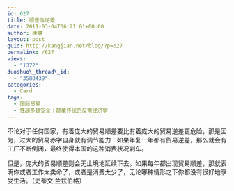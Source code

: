 ```yaml
---
id: 627
title: 顺差与逆差
date: 2011-03-04T06:21:01+00:00
author: 康健
layout: post
guid: http://kangjian.net/blog/?p=627
permalink: /627
views:
  - "1372"
duoshuo\_thread\_id:
  - "3580439"
categories:
  - Card
tags:
  - 国际贸易
  - 性越多越安全：颠覆传统的反常经济学
---
```

不论对于任何国家，有着庞大的贸易顺差要比有着庞大的贸易逆差更危险，那是因为，过大的贸易赤字自身就有调节能力：如果年复一年都有贸易逆差，那么就会有工厂不断倒闭，最终使得本国的这种消费状况刹车。

但是，庞大的贸易顺差则会无止境地延续下去。如果每年都出现贸易顺差，那就表明你或者工作太卖命了，或者是消费太少了，无论哪种情形之下你都没有很好地享受生活。（史蒂文·兰兹伯格）